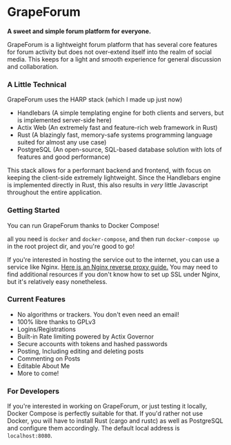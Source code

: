 # GrapeForum

**A sweet and simple forum platform for everyone.**

GrapeForum is a lightweight forum platform that has several core features for forum activity but does not over-extend itself into the realm of social media. This keeps for a light and smooth experience for general discussion and collaboration. 

### A Little Technical

GrapeForum uses the HARP stack (which I made up just now)

- Handlebars (A simple templating engine for both clients and servers, but is implemented server-side here)
- Actix Web (An extremely fast and feature-rich web framework in Rust)
- Rust (A blazingly fast, memory-safe systems programming language suited for almost any use case)
- PostgreSQL (An open-source, SQL-based database solution with lots of features and good performance)

This stack allows for a performant backend and frontend, with focus on keeping the client-side extremely lightweight. Since the Handlebars engine is implemented directly in Rust, this also results in *very* little Javascript throughout the entire application.

### Getting Started

You can run GrapeForum thanks to Docker Compose!

all you need is `docker` and `docker-compose`, and then run `docker-compose up` in the root project dir, and you're good to go!

If you're interested in hosting the service out to the internet, you can use a service like Nginx. [Here is an Nginx reverse proxy guide.](https://linuxize.com/post/nginx-reverse-proxy/) You may need to find additional resources if you don't know how to set up SSL under Nginx, but it's relatively easy nonetheless.

### Current Features

- No algorithms or trackers. You don't even need an email!
- 100% libre thanks to GPLv3
- Logins/Registrations
- Built-in Rate limiting powered by Actix Governor
- Secure accounts with tokens and hashed passwords
- Posting, Including editing and deleting posts
- Commenting on Posts
- Editable About Me
- More to come!

### For Developers

If you're interested in working on GrapeForum, or just testing it locally, Docker Compose is perfectly suitable for that. If you'd rather not use Docker, you will have to install Rust (cargo and rustc) as well as PostgreSQL and configure them accordingly. The default local address is `localhost:8080`.